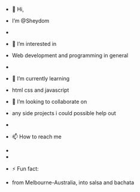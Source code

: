 - 👋 Hi,
- I’m @Sheydom
- 
- 👀 I’m interested in
- Web development and programming in general
- 
- 🌱 I’m currently learning
- html css and javascript

- 💞️ I’m looking to collaborate on
-  any side projects i could possible help out
-  
- 📫 How to reach me
- 
- 
- ⚡ Fun fact:
- from Melbourne-Australia, into salsa and bachata

<!---
Sheydom/Sheydom is a ✨ special ✨ repository because its `README.md` (this file) appears on your GitHub profile.
You can click the Preview link to take a look at your changes.
--->

